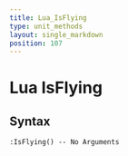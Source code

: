 ```yaml
---
title: Lua_IsFlying
type: unit_methods
layout: single_markdown
position: 107
---
```


# Lua IsFlying

## Syntax

```
:IsFlying() -- No Arguments
```
